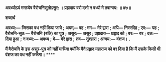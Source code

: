 **अवध्योऽयं ममाप्येष वैरोचनिसुतोऽसुर: ।** **प्रह्रादाय वरो दत्तो न वध्यो मे तवान्वय: ॥ ४७॥** 

**शब्दार्थ** 

**अवध्य:—** **जिसका वध नहीं किया जाये** **; अयम्—** **वह** **; मम—** **मेरे द्वारा** **; अपि—** **निस्संदेह** **; एष:—** **यह** **; वैरोचनि-सुत:—** **वैरोचनि** **(बलि) का पुत्र** **; असुर:—** **असुर** **; प्रह्रादाय—** **प्रह्लाद को** **; वर:—** **वर** **; दत्त:—** **दिया हुआ** **; न वध्य:—** **अवध्य** **; मे—** **मेरे द्वारा** **;** **तव—** **तुश्हारा** **; अन्वय:—** **वंशज।** **.** 

**मैं वैरोचनि के इस असुर-पुत्र को नहीं मारूँगा क्योंकि मैंने प्रह्लाद महाराज को वर दिया है** **कि मैं उसके किसी भी वंशज का वध नहीं करूँगा।** **** 
